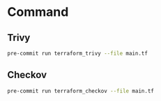 # Command

## Trivy

```bash
pre-commit run terraform_trivy --file main.tf
```

## Checkov

```bash
pre-commit run terraform_checkov --file main.tf
```
